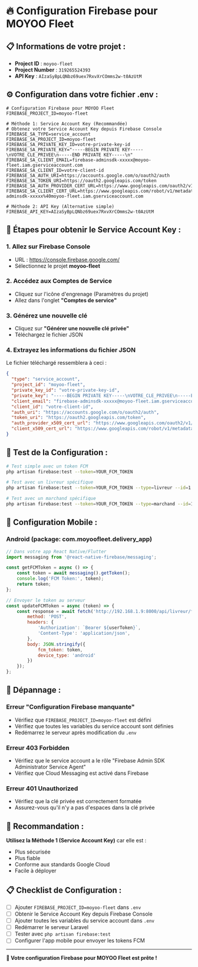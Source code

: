 # 🔥 Configuration Firebase pour MOYOO Fleet

## 📋 **Informations de votre projet :**
- **Project ID** : `moyoo-fleet`
- **Project Number** : `319265524393`
- **API Key** : `AIzaSyBpLQNbz69uex7RxvXrCOmms2w-t0AzUtM`

## ⚙️ **Configuration dans votre fichier .env :**

```env
# Configuration Firebase pour MOYOO Fleet
FIREBASE_PROJECT_ID=moyoo-fleet

# Méthode 1: Service Account Key (Recommandée)
# Obtenez votre Service Account Key depuis Firebase Console
FIREBASE_SA_TYPE=service_account
FIREBASE_SA_PROJECT_ID=moyoo-fleet
FIREBASE_SA_PRIVATE_KEY_ID=votre-private-key-id
FIREBASE_SA_PRIVATE_KEY="-----BEGIN PRIVATE KEY-----\nVOTRE_CLE_PRIVEE\n-----END PRIVATE KEY-----\n"
FIREBASE_SA_CLIENT_EMAIL=firebase-adminsdk-xxxxx@moyoo-fleet.iam.gserviceaccount.com
FIREBASE_SA_CLIENT_ID=votre-client-id
FIREBASE_SA_AUTH_URI=https://accounts.google.com/o/oauth2/auth
FIREBASE_SA_TOKEN_URI=https://oauth2.googleapis.com/token
FIREBASE_SA_AUTH_PROVIDER_CERT_URL=https://www.googleapis.com/oauth2/v1/certs
FIREBASE_SA_CLIENT_CERT_URL=https://www.googleapis.com/robot/v1/metadata/x509/firebase-adminsdk-xxxxx%40moyoo-fleet.iam.gserviceaccount.com

# Méthode 2: API Key (Alternative simple)
FIREBASE_API_KEY=AIzaSyBpLQNbz69uex7RxvXrCOmms2w-t0AzUtM
```

## 🚀 **Étapes pour obtenir le Service Account Key :**

### 1. **Allez sur Firebase Console**
- URL : https://console.firebase.google.com/
- Sélectionnez le projet **moyoo-fleet**

### 2. **Accédez aux Comptes de Service**
- Cliquez sur l'icône d'engrenage (Paramètres du projet)
- Allez dans l'onglet **"Comptes de service"**

### 3. **Générez une nouvelle clé**
- Cliquez sur **"Générer une nouvelle clé privée"**
- Téléchargez le fichier JSON

### 4. **Extrayez les informations du fichier JSON**
Le fichier téléchargé ressemblera à ceci :
```json
{
  "type": "service_account",
  "project_id": "moyoo-fleet",
  "private_key_id": "votre-private-key-id",
  "private_key": "-----BEGIN PRIVATE KEY-----\nVOTRE_CLE_PRIVEE\n-----END PRIVATE KEY-----\n",
  "client_email": "firebase-adminsdk-xxxxx@moyoo-fleet.iam.gserviceaccount.com",
  "client_id": "votre-client-id",
  "auth_uri": "https://accounts.google.com/o/oauth2/auth",
  "token_uri": "https://oauth2.googleapis.com/token",
  "auth_provider_x509_cert_url": "https://www.googleapis.com/oauth2/v1/certs",
  "client_x509_cert_url": "https://www.googleapis.com/robot/v1/metadata/x509/firebase-adminsdk-xxxxx%40moyoo-fleet.iam.gserviceaccount.com"
}
```

## 🧪 **Test de la Configuration :**

```bash
# Test simple avec un token FCM
php artisan firebase:test --token=YOUR_FCM_TOKEN

# Test avec un livreur spécifique
php artisan firebase:test --token=YOUR_FCM_TOKEN --type=livreur --id=1

# Test avec un marchand spécifique
php artisan firebase:test --token=YOUR_FCM_TOKEN --type=marchand --id=1
```

## 📱 **Configuration Mobile :**

### **Android (package: com.moyoofleet.delivery_app)**
```javascript
// Dans votre app React Native/Flutter
import messaging from '@react-native-firebase/messaging';

const getFCMToken = async () => {
    const token = await messaging().getToken();
    console.log('FCM Token:', token);
    return token;
};

// Envoyer le token au serveur
const updateFCMToken = async (token) => {
    const response = await fetch('http://192.168.1.9:8000/api/livreur/fcm-token', {
        method: 'POST',
        headers: {
            'Authorization': `Bearer ${userToken}`,
            'Content-Type': 'application/json',
        },
        body: JSON.stringify({
            fcm_token: token,
            device_type: 'android'
        })
    });
};
```

## 🔧 **Dépannage :**

### **Erreur "Configuration Firebase manquante"**
- Vérifiez que `FIREBASE_PROJECT_ID=moyoo-fleet` est défini
- Vérifiez que toutes les variables du service account sont définies
- Redémarrez le serveur après modification du `.env`

### **Erreur 403 Forbidden**
- Vérifiez que le service account a le rôle "Firebase Admin SDK Administrator Service Agent"
- Vérifiez que Cloud Messaging est activé dans Firebase

### **Erreur 401 Unauthorized**
- Vérifiez que la clé privée est correctement formatée
- Assurez-vous qu'il n'y a pas d'espaces dans la clé privée

## 🎯 **Recommandation :**

**Utilisez la Méthode 1 (Service Account Key)** car elle est :
- Plus sécurisée
- Plus fiable
- Conforme aux standards Google Cloud
- Facile à déployer

## 📋 **Checklist de Configuration :**

- [ ] Ajouter `FIREBASE_PROJECT_ID=moyoo-fleet` dans `.env`
- [ ] Obtenir le Service Account Key depuis Firebase Console
- [ ] Ajouter toutes les variables du service account dans `.env`
- [ ] Redémarrer le serveur Laravel
- [ ] Tester avec `php artisan firebase:test`
- [ ] Configurer l'app mobile pour envoyer les tokens FCM

---

**🎉 Votre configuration Firebase pour MOYOO Fleet est prête !**
